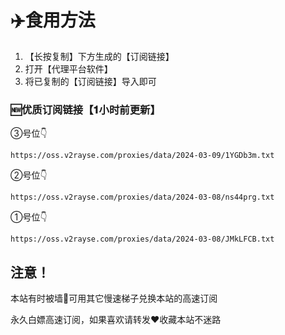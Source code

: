 # ✈️食用方法

1. 【长按复制】下方生成的【订阅链接】
2. 打开【代理平台软件】
3. 将已复制的【订阅链接】导入即可

### 🆕优质订阅链接【𝟏小时前更新】

③号位👇

```
https://oss.v2rayse.com/proxies/data/2024-03-09/1YGDb3m.txt
```

②号位👇

```
https://oss.v2rayse.com/proxies/data/2024-03-08/ns44prg.txt

```

①号位👇

```
https://oss.v2rayse.com/proxies/data/2024-03-08/JMkLFCB.txt
```


## 注意！
本站有时被墙🚫可用其它慢速梯子兑换本站的高速订阅

永久白嫖高速订阅，如果喜欢请转发❤️收藏本站不迷路
